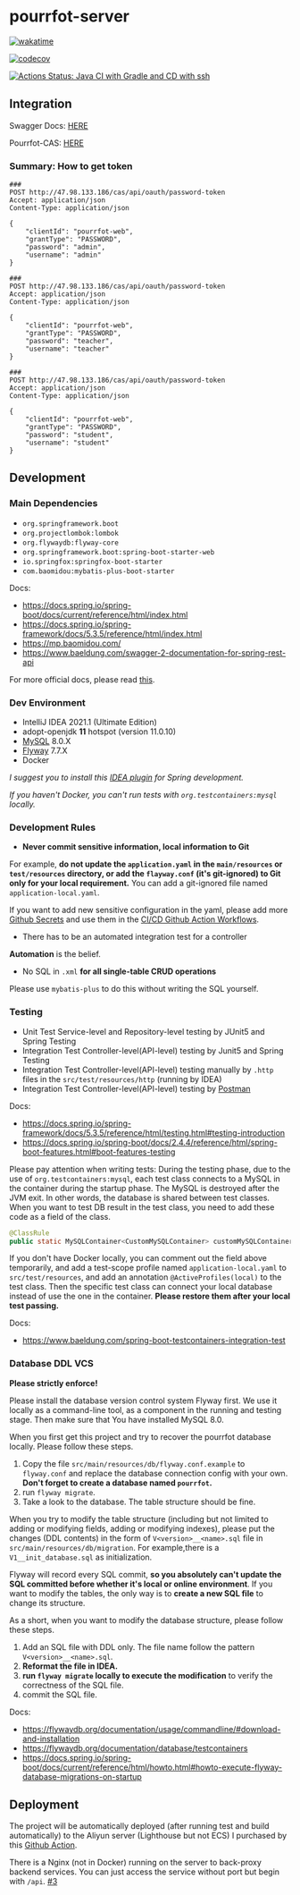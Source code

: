 # pourrfot-server

[![wakatime](https://wakatime.com/badge/github/SHU-PoURRfOT-1/pourrfot-server.svg)](https://wakatime.com/badge/github/SHU-PoURRfOT-1/pourrfot-server)

[![codecov](https://codecov.io/gh/SHU-PoURRfOT-1/pourrfot-server/branch/main/graph/badge.svg?token=8YX7TV9X0V)](https://codecov.io/gh/SHU-PoURRfOT-1/pourrfot-server)

[![Actions Status: Java CI with Gradle and CD with ssh](https://github.com/SHU-PoURRfOT-1/pourrfot-server/workflows/Java%20CI%20with%20Gradle%20and%20CD%20with%20ssh/badge.svg)](https://github.com/SHU-PoURRfOT-1/pourrfot-server/actions?query=workflow%3A"Java+CI+with+Gradle+and+CD+with+ssh")

## Integration

Swagger Docs: [HERE](http://47.98.133.186/api/swagger-ui/index.html)

Pourrfot-CAS: [HERE](https://github.com/SHU-PoURRfOT-1/pourrfot-cas)

### Summary: How to get token

```http request
###
POST http://47.98.133.186/cas/api/oauth/password-token
Accept: application/json
Content-Type: application/json

{
    "clientId": "pourrfot-web",
    "grantType": "PASSWORD",
    "password": "admin",
    "username": "admin"
}

###
POST http://47.98.133.186/cas/api/oauth/password-token
Accept: application/json
Content-Type: application/json

{
    "clientId": "pourrfot-web",
    "grantType": "PASSWORD",
    "password": "teacher",
    "username": "teacher"
}

###
POST http://47.98.133.186/cas/api/oauth/password-token
Accept: application/json
Content-Type: application/json

{
    "clientId": "pourrfot-web",
    "grantType": "PASSWORD",
    "password": "student",
    "username": "student"
}
```

## Development

### Main Dependencies

* `org.springframework.boot`
* `org.projectlombok:lombok`
* `org.flywaydb:flyway-core`
* `org.springframework.boot:spring-boot-starter-web`
* `io.springfox:springfox-boot-starter`
* `com.baomidou:mybatis-plus-boot-starter`

Docs:

- https://docs.spring.io/spring-boot/docs/current/reference/html/index.html
- https://docs.spring.io/spring-framework/docs/5.3.5/reference/html/index.html
- https://mp.baomidou.com/
- https://www.baeldung.com/swagger-2-documentation-for-spring-rest-api

For more official docs, please read [this](./HELP.md).

### Dev Environment

* IntelliJ IDEA 2021.1 (Ultimate Edition)
* adopt-openjdk **11** hotspot (version 11.0.10)
* [MySQL](https://dev.mysql.com/doc/refman/8.0/en/) 8.0.X
* [Flyway](https://flywaydb.org/download/community) 7.7.X
* Docker

_I suggest you to install
this [IDEA plugin](https://github.com/1tontech/intellij-spring-assistant/issues/18#issuecomment-770574762) for Spring
development._

_If you haven't Docker, you can't run tests with `org.testcontainers:mysql` locally._

### Development Rules

- **Never commit sensitive information, local information to Git**

For example, **do not update the `application.yaml` in the `main/resources` or `test/resources` directory, or add
the `flayway.conf` (it's git-ignored) to Git only for your local requirement.** You can add a git-ignored file
named `application-local.yaml`.

If you want to add new sensitive configuration in the yaml, please add
more [Github Secrets](https://github.com/SHU-PoURRfOT-1/pourrfot-server/settings/secrets/actions) and use them in
the [CI/CD Github Action Workflows](./.github/workflows/gradle.yml).

- There has to be an automated integration test for a controller

**Automation** is the belief.

- No SQL in `.xml` **for all single-table CRUD operations**

Please use `mybatis-plus` to do this without writing the SQL yourself.

### Testing

* Unit Test Service-level and Repository-level testing by JUnit5 and Spring Testing
* Integration Test Controller-level(API-level) testing by Junit5 and Spring Testing
* Integration Test Controller-level(API-level) testing manually by `.http` files in the `src/test/resources/http`
  (running by IDEA)
* Integration Test Controller-level(API-level) testing by [Postman](https://www.postman.com/)

Docs:

- https://docs.spring.io/spring-framework/docs/5.3.5/reference/html/testing.html#testing-introduction
- https://docs.spring.io/spring-boot/docs/2.4.4/reference/html/spring-boot-features.html#boot-features-testing

Please pay attention when writing tests: During the testing phase, due to the use of `org.testcontainers:mysql`, each
test class connects to a MySQL in the container during the startup phase. The MySQL is destroyed after the JVM exit. In
other words, the database is shared between test classes. When you want to test DB result in the test class, you need to
add these code as a field of the class.

```java
@ClassRule
public static MySQLContainer<CustomMySQLContainer> customMySQLContainer=CustomMySQLContainer.getInstance();
```

If you don't have Docker locally, you can comment out the field above temporarily, and add a test-scope profile
named `application-local.yaml` to `src/test/resources`, and add an annotation `@ActiveProfiles(local)` to the test
class. Then the specific test class can connect your local database instead of use the one in the container. **Please
restore them after your local test passing.**

Docs:

- https://www.baeldung.com/spring-boot-testcontainers-integration-test

### Database DDL VCS

**Please strictly enforce!**

Please install the database version control system Flyway first. We use it locally as a command-line tool, as a
component in the running and testing stage. Then make sure that You have installed MySQL 8.0.

When you first get this project and try to recover the pourrfot database locally. Please follow these steps.

1. Copy the file `src/main/resources/db/flyway.conf.example` to `flyway.conf` and replace the database connection config
   with your own. **Don't forget to create a database named `pourrfot`.**
2. run `flyway migrate`.
3. Take a look to the database. The table structure should be fine.

When you try to modify the table structure (including but not limited to adding or modifying fields, adding or modifying
indexes), please put the changes (DDL contents) in the form of `V<version>__<name>.sql` file
in `src/main/resources/db/migration`. For example,there is a `V1__init_database.sql` as initialization.

Flyway will record every SQL commit, **so you absolutely can't update the SQL committed before whether it's local or
online environment**. If you want to modify the tables, the only way is to **create a new SQL file** to change its
structure.

As a short, when you want to modify the database structure, please follow these steps.

1. Add an SQL file with DDL only. The file name follow the pattern `V<version>__<name>.sql`.
2. **Reformat the file in IDEA.**
3. **run `flyway migrate` locally to execute the modification** to verify the correctness of the SQL file.
4. commit the SQL file.

Docs:

- https://flywaydb.org/documentation/usage/commandline/#download-and-installation
- https://flywaydb.org/documentation/database/testcontainers
- https://docs.spring.io/spring-boot/docs/current/reference/html/howto.html#howto-execute-flyway-database-migrations-on-startup

## Deployment

The project will be automatically deployed (after running test and build automatically) to the Aliyun server (Lighthouse
but not ECS) I purchased by this [Github Action](./.github/workflows/gradle.yml).

There is a Nginx (not in Docker) running on the server to back-proxy backend services. You can just access the service
without port but begin with `/api`. [#3](https://github.com/SHU-PoURRfOT-1/pourrfot-server/issues/3)
